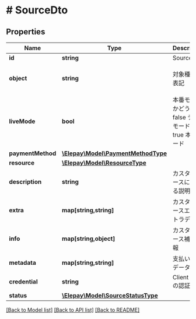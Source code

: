 # # SourceDto

## Properties

Name | Type | Description | Notes
------------ | ------------- | ------------- | -------------
**id** | **string** | Source ID | [optional] 
**object** | **string** | 対象種類の表記 | [optional] [default to 'source']
**liveMode** | **bool** | 本番モードかどうか - false テストモード - true 本番モード | [optional] 
**paymentMethod** | [**\Elepay\Model\PaymentMethodType**](PaymentMethodType.md) |  | [optional] 
**resource** | [**\Elepay\Model\ResourceType**](ResourceType.md) |  | [optional] 
**description** | **string** | カスタマソースに関する説明 | [optional] 
**extra** | **map[string,string]** | カスタマソースエキストラデータ | [optional] 
**info** | **map[string,object]** | カスタマソース補助情報 | [optional] 
**metadata** | **map[string,string]** | 支払いメタデータ | [optional] 
**credential** | **string** | Client SDK の認証情報 | [optional] 
**status** | [**\Elepay\Model\SourceStatusType**](SourceStatusType.md) |  | [optional] 

[[Back to Model list]](../../README.md#documentation-for-models) [[Back to API list]](../../README.md#documentation-for-api-endpoints) [[Back to README]](../../README.md)


